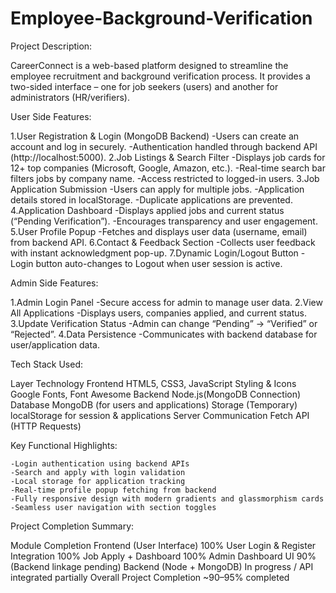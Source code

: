 # Employee-Background-Verification

Project Description:

CareerConnect is a web-based platform designed to streamline the employee recruitment and background verification process.
It provides a two-sided interface – one for job seekers (users) and another for administrators (HR/verifiers).

User Side Features:

1.User Registration & Login (MongoDB Backend)
    -Users can create an account and log in securely.
    -Authentication handled through backend API (http://localhost:5000).
2.Job Listings & Search Filter
    -Displays job cards for 12+ top companies (Microsoft, Google, Amazon, etc.).
    -Real-time search bar filters jobs by company name.
    -Access restricted to logged-in users. 
3.Job Application Submission
    -Users can apply for multiple jobs.
    -Application details stored in localStorage.
    -Duplicate applications are prevented. 
4.Application Dashboard
    -Displays applied jobs and current status (“Pending Verification”).
    -Encourages transparency and user engagement.
5.User Profile Popup
    -Fetches and displays user data (username, email) from backend API.
6.Contact & Feedback Section
    -Collects user feedback with instant acknowledgment pop-up.
7.Dynamic Login/Logout Button
    -Login button auto-changes to Logout when user session is active.

Admin Side Features:

1.Admin Login Panel
    -Secure access for admin to manage user data.
2.View All Applications
    -Displays users, companies applied, and current status.
3.Update Verification Status
    -Admin can change “Pending” → “Verified” or “Rejected”.
4.Data Persistence
    -Communicates with backend database for user/application data.

Tech Stack Used:

Layer	                Technology
Frontend	            HTML5, CSS3, JavaScript
Styling & Icons	      Google Fonts, Font Awesome
Backend	              Node.js(MongoDB Connection)
Database	            MongoDB (for users and applications)
Storage (Temporary)	  localStorage for session & applications
Server Communication	Fetch API (HTTP Requests) 


Key Functional Highlights:

    -Login authentication using backend APIs
    -Search and apply with login validation
    -Local storage for application tracking
    -Real-time profile popup fetching from backend
    -Fully responsive design with modern gradients and glassmorphism cards
    -Seamless user navigation with section toggles


Project Completion Summary:

Module	                             Completion
Frontend (User Interface)	           100%
User Login & Register Integration	   100%
Job Apply + Dashboard                100%
Admin Dashboard UI	                 90% (Backend linkage pending)
Backend (Node + MongoDB)	           In progress / API integrated partially
Overall Project Completion	         ~90–95% completed

